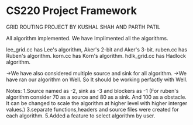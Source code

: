 CS220 Project Framework
===============
GRID ROUTING PROJECT BY KUSHAL SHAH AND PARTH PATIL

All algorithm implemented.
We have Implimented all the algorithms.

lee_grid.cc has Lee's algorithm, Aker's 2-bit and Aker's 3-bit.
ruben.cc has Ruben's algorithm.
korn.cc has Korn's algorithm.
hdlk_grid.cc has Hadlock algorithm.

->We have also considered multiple source and sink for all algorithm.
->We have ran our algorithm on Well. So It should be working perfactly with Well.


Notes:
1.Source named as -2, sink as -3 and blockers as -1 (For ruben's algorithm consider 70 as a source and 80 as a sink. And 100 as a obstacle. It can be changed to scale the algorithm at higher level with higher interger values.)
3.separate functions,headers and source files were created for each algorithm.
5.Added a feature to select algorithm by user.
